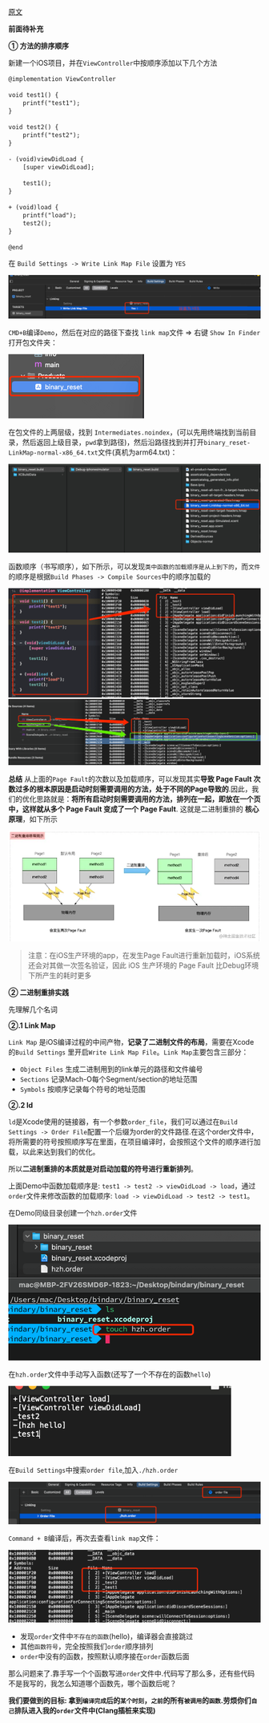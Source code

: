 [原文](https://juejin.cn/post/6937261357339410462#heading-15)

**前面待补充**

**① 方法的排序顺序**

新建一个iOS项目，并在`ViewController`中按顺序添加以下几个方法

```objc
@implementation ViewController

void test1() {
    printf("test1");
}

void test2() {
    printf("test2");
}

- (void)viewDidLoad {
    [super viewDidLoad];
    
    test1();
}

+ (void)load {
    printf("load");
    test2();
}

@end
```

在 `Build Settings -> Write Link Map File` 设置为 `YES`

<img src="./images/1.png" style="zoom:50%;" />

`CMD+B`编译`Demo`，然后在对应的路径下查找 `link map`文件 => 右键 `Show In Finder`打开包文件夹：

<img src="./images/2.png" style="zoom:50%;" />

在包文件的上两层级，找到 `Intermediates.noindex`，(可以先用终端找到当前目录，然后返回上级目录，`pwd`拿到路径)，然后沿路径找到并打开`binary_reset-LinkMap-normal-x86_64.txt`文件(真机为arm64.txt)：

<img src="./images/3.png" style="zoom:67%;" />

函数顺序（书写顺序），如下所示，可以发现`类中函数的加载顺序是从上到下的`，而`文件`的顺序是根据`Build Phases -> Compile Sources`中的顺序加载的

<img src="./images/4.png" style="zoom:80%;" />

<img src="./images/5.png" style="zoom:80%;" />

**总结** 从上面的`Page Fault`的次数以及加载顺序，可以发现其实**导致 Page Fault 次数过多的根本原因是启动时刻需要调用的方法，处于不同的Page导致的**.因此，我们的优化思路就是：**将所有启动时刻需要调用的方法，排列在一起，即放在一个页中，这样就从多个 Page Fault 变成了一个 Page Fault**. 这就是二进制重排的 **核心原理**，如下所示

<img src="./images/6.png" style="zoom:80%;" />

> 注意：在iOS生产环境的app，在发生Page Fault进行重新加载时，iOS系统还会对其做一次签名验证，因此 iOS 生产环境的 Page Fault 比Debug环境下所产生的耗时更多

**② 二进制重排实践**

先理解几个名词

**②.1 Link Map**

`Link Map` 是iOS编译过程的中间产物，**记录了二进制文件的布局**，需要在Xcode的`Build Settings` 里开启`Write Link Map File`。`Link Map`主要包含三部分：

- `Object Files` 生成二进制用到的link单元的路径和文件编号
- `Sections` 记录Mach-O每个Segment/section的地址范围
- `Symbols` 按顺序记录每个符号的地址范围

**②.2 ld**

`ld`是Xcode使用的链接器，有一个参数`order_file`，我们可以通过在`Build Settings -> Order File`配置一个后缀为order的文件路径.在这个order文件中，将所需要的符号按照顺序写在里面，在项目编译时，会按照这个文件的顺序进行加载，以此来达到我们的优化。

所以**二进制重排的本质就是对启动加载的符号进行重新排列**。

上面Demo中函数加载顺序是: `test1 -> test2 -> viewDidLoad -> load`，通过`order`文件来修改函数的加载顺序: `load -> viewDidLoad -> test2 -> test1`。

在Demo同级目录创建一个`hzh.order`文件

<img src="./images/7.png" style="zoom:80%;" />

在`hzh.order`文件中手动写入函数(还写了一个不存在的函数`hello`)

<img src="./images/8.png" style="zoom:67%;" />

在`Build Settings`中搜索`order file`,加入`./hzh.order`

<img src="./images/9.png" style="zoom:80%;" />

`Command + B`编译后，再次去查看`link map`文件：

<img src="./images/10.png" style="zoom:80%;" />

- 发现`order`文件中`不存在的函数`(hello)，编译器会直接跳过
- 其他`函数符号`，完全按照我们`order`顺序排列
- `order`中没有的函数，按照默认顺序接在`order`函数后面

那么问题来了.靠手写一个个函数写进`order`文件中.代码写了那么多，还有些代码不是我写的，我怎么知道哪个函数先，哪个函数后呢？

**我们要做到的目标: 拿到`编译完成`后的`某个时刻`，`之前`的所有`被调用`的`函数`.劳烦你们`自己`排队进入我的`order`文件中(Clang插桩来实现)**